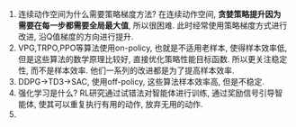 1. 连续动作空间为什么需要策略梯度方法?
在连续动作空间, **贪婪策略提升因为需要在每一步都需要全局最大值**, 所以很困难. 此时经常使用策略梯度方式进行改进, 沿Q值梯度的方向进行提升.
2. VPG,TRPO,PPO等算法使用on-policy, 也就是不适用老样本, 使得样本效率低, 但是这些算法的数学原理比较好, 直接优化策略性能目标函数. 所以更关注稳定性, 而不是样本效率. 他们一系列的改进都是为了提高样本效率. 
3. DDPG->TD3->SAC, 使用off-policy, 这些算法样本效率高, 但是不稳定.
4. 强化学习是什么? 
   RL研究通过试错法对智能体进行训练, 通过奖励信号引导智能体, 使其可以重复执行有用的动作, 放弃无用的动作.
5. 